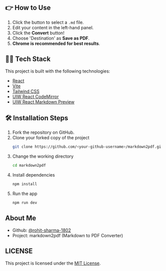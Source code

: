 ## 👉 How to Use
1. Click the button to select a `.md` file.
2. Edit your content in the left-hand panel.
3. Click the **Convert** button!
4. Choose 'Destination' as **Save as PDF**.
5. **Chrome is recommended for best results**.

## 👨‍🔧 Tech Stack

This project is built with the following technologies:

- [React](https://react.dev/)
- [Vite](https://vitejs.dev/)
- [Tailwind CSS](https://tailwindcss.com/)
- [UIW React CodeMirror](https://uiwjs.github.io/react-codemirror/)
- [UIW React Markdown Preview](https://github.com/uiwjs/react-markdown-preview)

## 🛠️ Installation Steps

1. Fork the repository on GitHub.
2. Clone your forked copy of the project
   ```bash
   git clone https://github.com/<your-github-username>/markdown2pdf.git
   ```
3. Change the working directory
   ```bash
   cd markdown2pdf
   ```
4. Install dependencies
   ```bash
   npm install
   ```
5. Run the app
   ```bash
   npm run dev
   ```
      
## About Me
- Github: [@rohit-sharma-1802](https://github.com/rohit-sharma-1802)
- Project: markdown2pdf (Markdown to PDF Converter)

## LICENSE  
This project is licensed under the [MIT License](LICENSE).
